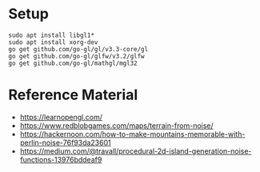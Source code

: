 # Setup

```
sudo apt install libgl1*
sudo apt install xorg-dev
go get github.com/go-gl/gl/v3.3-core/gl
go get github.com/go-gl/glfw/v3.2/glfw
go get github.com/go-gl/mathgl/mgl32
```


# Reference Material

- https://learnopengl.com/
- https://www.redblobgames.com/maps/terrain-from-noise/
- https://hackernoon.com/how-to-make-mountains-memorable-with-perlin-noise-76f93da23601
- https://medium.com/@travall/procedural-2d-island-generation-noise-functions-13976bddeaf9
